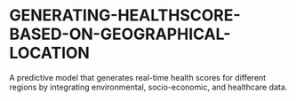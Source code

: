 # GENERATING-HEALTHSCORE-BASED-ON-GEOGRAPHICAL-LOCATION
A predictive model that generates real-time health scores for different regions by integrating environmental, socio-economic, and healthcare data.
